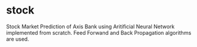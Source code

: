# stock
Stock Market Prediction of Axis Bank using Aritificial Neural Network implemented from scratch.
Feed Forwand and Back Propagation algorithms are used.
